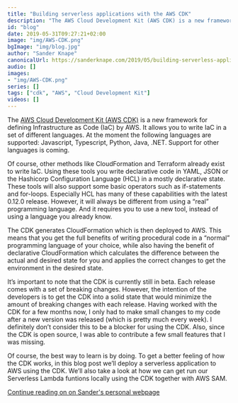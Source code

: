 ```yaml
---
title: "Building serverless applications with the AWS CDK"
description: "The AWS Cloud Development Kit (AWS CDK) is a new framework for defining Infrastructure as Code (IaC) by AWS. It allows you to write IaC in a set of different languages. At the moment the following languages are supported: Javascript, Typescript, Python, Java, .NET. Support for other languages is coming."
id: "blog"
date: 2019-05-31T09:27:21+02:00
image: "img/AWS-CDK.png"
bgImage: "img/blog.jpg"
author: "Sander Knape"
canonicalUrl: https://sanderknape.com/2019/05/building-serverless-applications-aws-cdk
audio: []
images:
- "img/AWS-CDK.png"
series: []
tags: ["cdk", "AWS", "Cloud Development Kit"]
videos: []
---
```

The [AWS Cloud Development Kit (AWS CDK)](https://docs.aws.amazon.com/cdk/latest/guide/what-is.html) is a new framework for defining Infrastructure as Code (IaC) by AWS. It allows you to write IaC in a set of different languages. At the moment the following languages are supported: Javascript, Typescript, Python, Java, .NET. Support for other languages is coming.

Of course, other methods like CloudFormation and Terraform already exist to write IaC. Using these tools you write declarative code in YAML, JSON or the Hashicorp Configuration Language (HCL) in a mostly declarative state. These tools will also support some basic operators such as if-statements and for-loops. Especially HCL has many of these capabilities with the latest 0.12.0 release. However, it will always be different from using a “real” programming language. And it requires you to use a new tool, instead of using a language you already know.

The CDK generates CloudFormation which is then deployed to AWS. This means that you get the full benefits of writing procedural code in a “normal” programming language of your choice, while also having the benefit of declarative CloudFormation which calculates the difference between the actual and desired state for you and applies the correct changes to get the environment in the desired state.

It’s important to note that the CDK is currently still in beta. Each release comes with a set of breaking changes. However, the intention of the developers is to get the CDK into a solid state that would minimize the amount of breaking changes with each release. Having worked with the CDK for a few months now, I only had to make small changes to my code after a new version was released (which is pretty much every week). I definitely don’t consider this to be a blocker for using the CDK. Also, since the CDK is open source, I was able to contribute a few small features that I was missing.

Of course, the best way to learn is by doing. To get a better feeling of how the CDK works, in this blog post we’ll deploy a serverless application to AWS using the CDK. We’ll also take a look at how we can get run our Serverless Lambda funtions locally using the CDK together with AWS SAM.

[Continue reading on on Sander's personal webpage](https://sanderknape.com/2019/05/building-serverless-applications-aws-cdk/#getting-started-with-the-aws-cdk)
